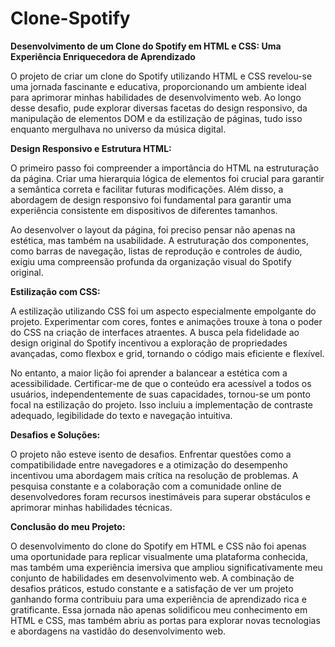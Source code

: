 ﻿# Clone-Spotify
**Desenvolvimento de um Clone do Spotify em HTML e CSS: Uma Experiência Enriquecedora de Aprendizado**

O projeto de criar um clone do Spotify utilizando HTML e CSS revelou-se uma jornada fascinante e educativa, proporcionando um ambiente ideal para aprimorar minhas habilidades de desenvolvimento web. Ao longo desse desafio, pude explorar diversas facetas do design responsivo, da manipulação de elementos DOM e da estilização de páginas, tudo isso enquanto mergulhava no universo da música digital.

**Design Responsivo e Estrutura HTML:**

O primeiro passo foi compreender a importância do HTML na estruturação da página. Criar uma hierarquia lógica de elementos foi crucial para garantir a semântica correta e facilitar futuras modificações. Além disso, a abordagem de design responsivo foi fundamental para garantir uma experiência consistente em dispositivos de diferentes tamanhos.

Ao desenvolver o layout da página, foi preciso pensar não apenas na estética, mas também na usabilidade. A estruturação dos componentes, como barras de navegação, listas de reprodução e controles de áudio, exigiu uma compreensão profunda da organização visual do Spotify original.

**Estilização com CSS:**

A estilização utilizando CSS foi um aspecto especialmente empolgante do projeto. Experimentar com cores, fontes e animações trouxe à tona o poder do CSS na criação de interfaces atraentes. A busca pela fidelidade ao design original do Spotify incentivou a exploração de propriedades avançadas, como flexbox e grid, tornando o código mais eficiente e flexível.

No entanto, a maior lição foi aprender a balancear a estética com a acessibilidade. Certificar-me de que o conteúdo era acessível a todos os usuários, independentemente de suas capacidades, tornou-se um ponto focal na estilização do projeto. Isso incluiu a implementação de contraste adequado, legibilidade do texto e navegação intuitiva.

**Desafios e Soluções:**

O projeto não esteve isento de desafios. Enfrentar questões como a compatibilidade entre navegadores e a otimização do desempenho incentivou uma abordagem mais crítica na resolução de problemas. A pesquisa constante e a colaboração com a comunidade online de desenvolvedores foram recursos inestimáveis para superar obstáculos e aprimorar minhas habilidades técnicas.

**Conclusão do meu Projeto:**

O desenvolvimento do clone do Spotify em HTML e CSS não foi apenas uma oportunidade para replicar visualmente uma plataforma conhecida, mas também uma experiência imersiva que ampliou significativamente meu conjunto de habilidades em desenvolvimento web. A combinação de desafios práticos, estudo constante e a satisfação de ver um projeto ganhando forma contribuiu para uma experiência de aprendizado rica e gratificante. Essa jornada não apenas solidificou meu conhecimento em HTML e CSS, mas também abriu as portas para explorar novas tecnologias e abordagens na vastidão do desenvolvimento web.
